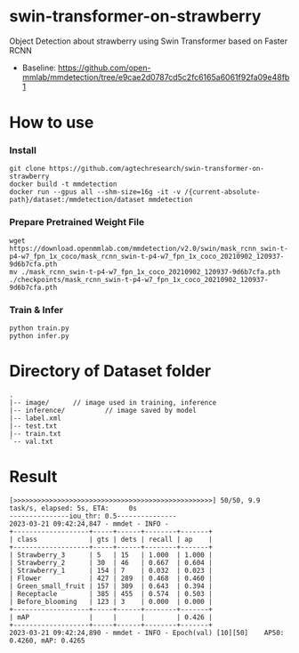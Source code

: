 # swin-transformer-on-strawberry
Object Detection about strawberry using Swin Transformer based on Faster RCNN

- Baseline: https://github.com/open-mmlab/mmdetection/tree/e9cae2d0787cd5c2fc6165a6061f92fa09e48fb1


# How to use 

### Install
```
git clone https://github.com/agtechresearch/swin-transformer-on-strawberry
docker build -t mmdetection
docker run --gpus all --shm-size=16g -it -v /{current-absolute-path}/dataset:/mmdetection/dataset mmdetection
```
### Prepare Pretrained Weight File
```
wget https://download.openmmlab.com/mmdetection/v2.0/swin/mask_rcnn_swin-t-p4-w7_fpn_1x_coco/mask_rcnn_swin-t-p4-w7_fpn_1x_coco_20210902_120937-9d6b7cfa.pth 
mv ./mask_rcnn_swin-t-p4-w7_fpn_1x_coco_20210902_120937-9d6b7cfa.pth ./checkpoints/mask_rcnn_swin-t-p4-w7_fpn_1x_coco_20210902_120937-9d6b7cfa.pth 
```

### Train & Infer
```
python train.py
python infer.py
```

# Directory of Dataset folder
```
.
|-- image/      // image used in training, inference
|-- inference/          // image saved by model
|-- label.xml
|-- test.txt
|-- train.txt
`-- val.txt

```

# Result
```
[>>>>>>>>>>>>>>>>>>>>>>>>>>>>>>>>>>>>>>>>>>>>>>>>>>] 50/50, 9.9 task/s, elapsed: 5s, ETA:     0s
---------------iou_thr: 0.5---------------
2023-03-21 09:42:24,847 - mmdet - INFO - 
+-------------------+-----+------+--------+-------+
| class             | gts | dets | recall | ap    |
+-------------------+-----+------+--------+-------+
| Strawberry_3      | 5   | 15   | 1.000  | 1.000 |
| Strawberry_2      | 30  | 46   | 0.667  | 0.604 |
| Strawberry_1      | 154 | 7    | 0.032  | 0.023 |
| Flower            | 427 | 289  | 0.468  | 0.460 |
| Green_small_fruit | 157 | 309  | 0.643  | 0.394 |
| Receptacle        | 385 | 455  | 0.574  | 0.503 |
| Before_blooming   | 123 | 3    | 0.000  | 0.000 |
+-------------------+-----+------+--------+-------+
| mAP               |     |      |        | 0.426 |
+-------------------+-----+------+--------+-------+
2023-03-21 09:42:24,890 - mmdet - INFO - Epoch(val) [10][50]	AP50: 0.4260, mAP: 0.4265
```